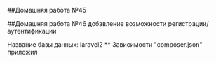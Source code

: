 ##Домашняя работа №45

##Домашняя работа №46  добавление возможности регистрации/аутентификации

Название базы данных: laravel2 ** Зависимости "composer.json" приложил